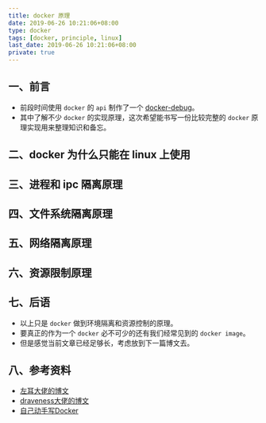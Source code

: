 ```yaml
---
title: docker 原理
date: 2019-06-26 10:21:06+08:00
type: docker
tags: [docker, principle, linux]
last_date: 2019-06-26 10:21:06+08:00
private: true
---
```


## 一、前言

-   前段时间使用 `docker` 的 `api` 制作了一个 [docker-debug](https://github.com/zeromake/docker-debug)。
-   其中了解不少 `docker` 的实现原理，这次希望能书写一份比较完整的 `docker` 原理实现用来整理知识和备忘。

<!--more-->

## 二、docker 为什么只能在 linux 上使用

## 三、进程和 ipc 隔离原理

## 四、文件系统隔离原理

## 五、网络隔离原理

## 六、资源限制原理

## 七、后语

-   以上只是 `docker` 做到环境隔离和资源控制的原理。
-   要真正的作为一个 `docker` 必不可少的还有我们经常见到的 `docker image`。
-   但是感觉当前文章已经足够长，考虑放到下一篇博文去。

## 八、参考资料

- [左耳大佬的博文](https://coolshell.cn/?s=docker)
- [draveness大佬的博文](https://draveness.me/tag/Docker)
- [自己动手写Docker](https://github.com/xianlubird/mydocker)
